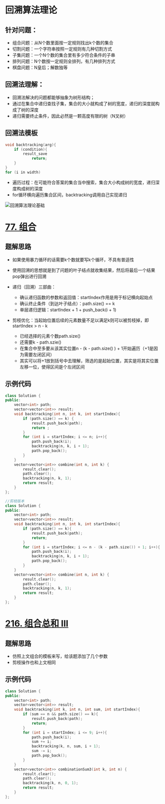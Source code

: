 # 回溯算法理论

## 针对问题：

- 组合问题：从N个数里面按一定规则找出k个数的集合
- 切割问题：一个字符串按照一定规则有几种切割方式
- 子集问题：一个N个数的集合里有多少符合条件的子串
- 排列问题：N个数按一定规则全排列，有几种排列方式
- 棋盘问题：N皇后；解数独等

## 回溯法理解：

- 回溯法解决的问题都能够抽象为树形结构；
- 通过在集合中递归查找子集，集合的大小就构成了树的宽度，递归的深度就构成了树的深度
- 递归需要终止条件，因此必然是一颗高度有限的树（N叉树）

## 回溯法模板

```C++
void backtracking(arg){
    if (condition){
        result_save
            return;
    }
}
for (i in width)
```

- 遍历过程：在可能符合答案的集合当中搜索，集合大小构成树的宽度，递归深度构成树的深度
- for循环横向遍历集合区间，backtracking调用自己实现递归

![回溯算法理论基础](https://code-thinking-1253855093.file.myqcloud.com/pics/20210130173631174.png)

# [77. 组合](https://leetcode.cn/problems/combinations/)

## 题解思路

- 如果使用暴力循环的话需要k个数就要写k个循环，不具有普适性
- 使用回溯的思想就是到了问题的叶子结点就收集结果，然后将最后一个结果pop弹出进行回溯
- 递归（回溯）三部曲：
  - 确认递归函数的参数和返回值：startIndex作用是用于标记横向起始点
  - 确认终止条件（到达叶子结点）：path.size() == k
  - 单层递归逻辑：startIndex + 1 + push_back(i + 1)

- 剪枝优化：当起始位置后续的元素数量不足以满足k则可以被剪枝掉，即startIndex > n - k
  - 已经选择的元素个数path.size()
  - 还需要k - path.szie()
  - 在集合中至多要从该其实位置n - (k - path.size() ) + 1开始遍历（+1是因为需要左闭区间）
  - 其实可以将+1放到括号中去理解，筛选的是起始位置，其实是将其实位置左移一位，使得区间是个左闭区间

## 示例代码

```C++
class Solution {
public:
    vector<int> path;
    vector<vector<int>> result;
    void backtracking(int n, int k, int startIndex){
        if (path.size() == k) {
            result.push_back(path);
            return ;
        }
        for (int i = startIndex; i <= n; i++){
            path.push_back(i);
            backtracking(n, k, i + 1);
            path.pop_back();
        }
    }
    vector<vector<int>> combine(int n, int k) {
        result.clear();
        path.clear();
        backtracking(n, k, 1);
        return result;
    }
};
```

```C++
//剪枝版本
class Solution {
public:
    vector<int> path;
    vector<vector<int>> result;
    void backtracking(int n, int k, int startIndex){
        if (path.size() == k){
            result.push_back(path);
            return;
        }
        for (int i = startIndex; i <= n - (k - path.size()) + 1; i++){
            path.push_back(i);
            backtracking(n, k, i + 1);
            path.pop_back();
        }
    }
    vector<vector<int>> combine(int n, int k) {
        result.clear();
        path.clear();
        backtracking(n, k, 1);
        return result;
    }
};
```

# [216. 组合总和 III](https://leetcode.cn/problems/combination-sum-iii/description/)

## 题解思路

- 仿照上文组合的模板来写，给该题添加了几个参数
- 剪枝操作也和上文相同

## 示例代码

```C++
class Solution {
public:
    vector<int> path;
    vector<vector<int>> result;
    void backtracking(int k, int n, int sum, int startIndex){
        if (sum == n && path.size() == k){
            result.push_back(path);
            return;
        }
        for (int i = startIndex; i <= 9; i++){
            path.push_back(i);
            sum += i;
            backtracking(k, n, sum, i + 1);
            sum -= i;
            path.pop_back();
        }
    }
    vector<vector<int>> combinationSum3(int k, int n) {
        result.clear();
        path.clear();
        backtracking(k, n, 0, 1);
        return result;
    }
};
```

